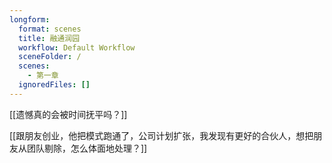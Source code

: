 ```yaml
---
longform:
  format: scenes
  title: 融通润园
  workflow: Default Workflow
  sceneFolder: /
  scenes:
    - 第一章
  ignoredFiles: []
---
```


[[遗憾真的会被时间抚平吗？]]

[[跟朋友创业，他把模式跑通了，公司计划扩张，我发现有更好的合伙人，想把朋友从团队剔除，怎么体面地处理？]]